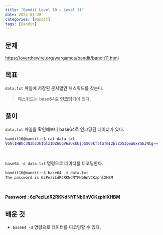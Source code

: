 ```yaml
---
title: "Bandit Level 10 → Level 11"
date: 2024-01-28
categories: [Bandit]
tags: [Bandit]
---
```


## 문제
<https://overthewire.org/wargames/bandit/bandit11.html>
 
## 목표
`data.txt` 파일에 저장된 문자열인 패스워드를 찾는다.  
> 패스워드는 base64로 [인코딩](/posts/DHCS2/)되어 있다.  

## 풀이
`data.txt` 파일을 확인해보니 base64로 인코딩된 데이터가 있다.

```sh
bandit10@bandit:~$ cat data.txt
VGhlIHBhc3N3b3JkIGlzIDZ6UGV6aUxkUjJSS05kTllGTmI2blZDS3pwaGxYSEJNCg==
```  

&nbsp;  

`base64 -d data.txt` 명령으로 데이터를 디코딩한다.  

```sh
bandit10@bandit:~$ base64 -d data.txt
The password is 6zPeziLdR2RKNdNYFNb6nVCKzphlXHBM
```  

&nbsp;  

**Password : 6zPeziLdR2RKNdNYFNb6nVCKzphlXHBM**

## 배운 것
- `base64 -d` 명령으로 데이터를 디코딩할 수 있다.